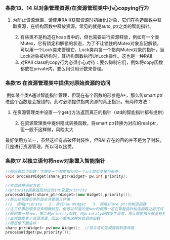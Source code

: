 

### 条款13、14 以对象管理资源/在资源管理类中小心copying行为

1. 为防止资源泄漏，请使用RAII(获取资源时初始化)对象，它们在构造函数中获取资源，在析构函数中释放资源，常见的就是auto_ptr之类的智能指针。

 	2. 有些类不是构造在heap当中的，但也需要进行资源释放，例如有一个类Mutex，它有锁定和解锁的状态，为了不让锁住的Mutex对象忘记解锁，可以用一个Lock类来管理它，Lock类内含一个指向Mutex对象的指针，当Lock对象被析构时，其析构函数执行UnLock操作。这也是一种RAII
 	3. 对RAII class的copy行为必须小心对待：要么抑制它们，例如将copy函数都放在private内，要么用引用计数来管理。

### 条款15 在资源管理类中提供对原始资源的访问

​	例如某个类A通过智能指针管理，但现在有个函数的形参是A*，那么传smart ptr进这个函数是会报错的，此时必须提供指向资源的真正指针。有两种方法：

1. 在资源管理类中设置一个get()方法返回真正的指针（std的智能指针都有提供）

 	2. 在资源管理类中提供隐式转换函数，将smart ptr转换为对应的real ptr，但一般不这样做，风险太大

最好使用方法一，虽然这样有点破坏封装性，但RAII存在的目的并不是为了封装，只是进行资源管理，所以可以接受。

### 条款17 以独立语句将new对象置入智能指针

```c++
//假设有以下函数：它接受一个智能指针和一个int类型变量为形参
void processWidget(share_ptr<Widget> pw,int priority);

//考虑这种调用方式：
//priority函数返回对应的int变量priority
processWidget(share_ptr<Widget>(new Widget),priority());
//那么在核算实参阶段总共要做三件事：
//1. 调用priority   2. 执行new Widget   3. 调用share_ptr的构造函数
//这三件事的顺序没有明确规定，但可以知道的是new的调用一定在智能指针构造函数之前完成
//假如第一是new，第二是priority函数，而priority函数发生异常，那么智能指针就没有构造出来
//此时就发生了资源泄漏，因此不要用这种方式调用函数
//而是像下面这样：
share_ptr<Widget> pw(new Widget);  //独立语句完成智能制造构造
processWidget(pw,priority());
```